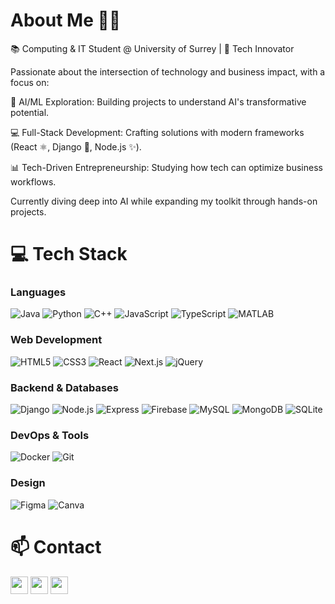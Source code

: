 
# About Me 👨‍💻
📚 Computing & IT Student @ University of Surrey | 🚀 Tech Innovator

Passionate about the intersection of technology and business impact, with a focus on:

🤖 AI/ML Exploration: Building projects to understand AI's transformative potential.

💻 Full-Stack Development: Crafting solutions with modern frameworks (React ⚛️, Django 🐍, Node.js ✨).

📊 Tech-Driven Entrepreneurship: Studying how tech can optimize business workflows.

Currently diving deep into AI while expanding my toolkit through hands-on projects.

# 💻 **Tech Stack**

### **Languages**
![Java](https://img.shields.io/badge/Java-ED8B00?style=flat&logo=openjdk&logoColor=white)
![Python](https://img.shields.io/badge/Python-3776AB?style=flat&logo=python&logoColor=white)
![C++](https://img.shields.io/badge/C++-00599C?style=flat&logo=c%2B%2B&logoColor=white)
![JavaScript](https://img.shields.io/badge/JavaScript-F7DF1E?style=flat&logo=javascript&logoColor=black)
![TypeScript](https://img.shields.io/badge/TypeScript-3178C6?style=flat&logo=typescript&logoColor=white)
![MATLAB](https://img.shields.io/badge/MATLAB-0076A8?style=flat&logo=mathworks&logoColor=white)

### **Web Development**
![HTML5](https://img.shields.io/badge/HTML5-E34F26?style=flat&logo=html5&logoColor=white)
![CSS3](https://img.shields.io/badge/CSS3-1572B6?style=flat&logo=css3&logoColor=white)
![React](https://img.shields.io/badge/React-20232A?style=flat&logo=react&logoColor=61DAFB)
![Next.js](https://img.shields.io/badge/Next.js-000000?style=flat&logo=nextdotjs&logoColor=white)
![jQuery](https://img.shields.io/badge/jQuery-0769AD?style=flat&logo=jquery&logoColor=white)

### **Backend & Databases**
![Django](https://img.shields.io/badge/Django-092E20?style=flat&logo=django&logoColor=white)
![Node.js](https://img.shields.io/badge/Node.js-339933?style=flat&logo=nodedotjs&logoColor=white)
![Express](https://img.shields.io/badge/Express-000000?style=flat&logo=express&logoColor=white)
![Firebase](https://img.shields.io/badge/Firebase-FFCA28?style=flat&logo=firebase&logoColor=black)
![MySQL](https://img.shields.io/badge/MySQL-4479A1?style=flat&logo=mysql&logoColor=white)
![MongoDB](https://img.shields.io/badge/MongoDB-47A248?style=flat&logo=mongodb&logoColor=white)
![SQLite](https://img.shields.io/badge/SQLite-003B57?style=flat&logo=sqlite&logoColor=white)

### **DevOps & Tools**
![Docker](https://img.shields.io/badge/Docker-2496ED?style=flat&logo=docker&logoColor=white)
![Git](https://img.shields.io/badge/Git-F05032?style=flat&logo=git&logoColor=white)

### **Design**
![Figma](https://img.shields.io/badge/Figma-F24E1E?style=flat&logo=figma&logoColor=white)
![Canva](https://img.shields.io/badge/Canva-00C4CC?style=flat&logo=canva&logoColor=white)


# **📫 Contact**
[<img src="https://img.shields.io/badge/Instagram-E4405F?style=flat-square&logo=instagram&logoColor=white" height="28">](https://instagram.com/saiid._.aiit_00) 
[<img src="https://img.shields.io/badge/LinkedIn-0077B5?style=flat-square&logo=linkedin&logoColor=white" height="28">](https://linkedin.com/in/said-aitennecer)
[<img src="https://img.shields.io/badge/Gmail-D14836?style=flat-square&logo=gmail&logoColor=white" height="28">](mailto:said.aitennecer01@gmail.com)









<!--
**SaidAit01/SaidAit01** is a ✨ _special_ ✨ repository because its `README.md` (this file) appears on your GitHub profile.

Here are some ideas to get you started:

- 🔭 I’m currently working on ...
- 🌱 I’m currently learning ...
- 👯 I’m looking to collaborate on ...
- 🤔 I’m looking for help with ...
- 💬 Ask me about ...
- 📫 How to reach me: ...
- 😄 Pronouns: ...
- ⚡ Fun fact: ...
-->
